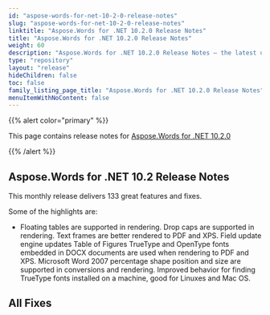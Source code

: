 ```yaml
---
id: "aspose-words-for-net-10-2-0-release-notes"
slug: "aspose-words-for-net-10-2-0-release-notes"
linktitle: "Aspose.Words for .NET 10.2.0 Release Notes"
title: "Aspose.Words for .NET 10.2.0 Release Notes"
weight: 60
description: "Aspose.Words for .NET 10.2.0 Release Notes – the latest updates and fixes."
type: "repository"
layout: "release"
hideChildren: false
toc: false
family_listing_page_title: "Aspose.Words for .NET 10.2.0 Release Notes"
menuItemWithNoContent: false
---
```


{{% alert color="primary" %}}

This page contains release notes for [Aspose.Words for .NET 10.2.0](https://releases.aspose.com/words/net/new-releases/aspose.words-for-.net-10.2.0/)

{{% /alert %}}

## Aspose.Words for .NET 10.2 Release Notes

This monthly release delivers 133 great features and fixes. 

Some of the highlights are:

- Floating tables are supported in rendering.
  Drop caps are supported in rendering. 
  Text frames are better rendered to PDF and XPS. 
  Field update engine updates Table of Figures 
  TrueType and OpenType fonts embedded in DOCX documents are used when rendering to PDF and XPS. 
  Microsoft Word 2007 percentage shape position and size are supported in conversions and rendering. 
  Improved behavior for finding TrueType fonts installed on a machine, good for Linuxes and Mac OS. 


## All Fixes
